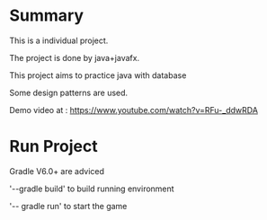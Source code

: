 # Summary
This is a individual project.

The project is done by java+javafx.

This project aims to practice java with database

Some design patterns are used.

Demo video at : https://www.youtube.com/watch?v=RFu-_ddwRDA

# Run Project

Gradle V6.0+ are adviced

'--gradle build' to build running environment

'-- gradle run' to start the game